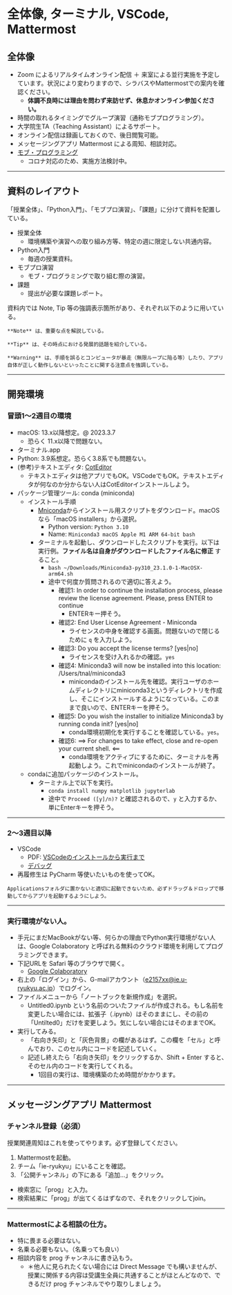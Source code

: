 # 全体像, ターミナル, VSCode, Mattermost

## 全体像
- Zoom によるリアルタイムオンライン配信 ＋ 来室による並行実施を予定しています。状況により変わりますので、シラバスやMattermostでの案内を確認ください。
  - **体調不良時には理由を問わず来訪せず、休息かオンライン参加ください。**
- 時間の取れるタイミングでグループ演習（通称モブプログラミング）。
- 大学院生TA（Teaching Assistant）によるサポート。
- オンライン配信は録画しておくので、後日閲覧可能。
- メッセージングアプリ Mattermost による周知、相談対応。
- [モブ・プログラミング](./exercise/howto)
  - コロナ対応のため、実施方法検討中。

---
## 資料のレイアウト
「授業全体」、「Python入門」、「モブプロ演習」、「課題」に分けて資料を配置している。
- 授業全体
  - 環境構築や演習への取り組み方等、特定の週に限定しない共通内容。
- Python入門
  - 毎週の授業資料。
- モブプロ演習
  - モブ・プログラミングで取り組む際の演習。
- 課題
  - 提出が必要な課題レポート。

資料内では Note, Tip 等の強調表示箇所があり、それぞれ以下のように用いている。

```{note}
**Note** は、重要な点を解説している。
```

```{tip}
**Tip** は、その時点における発展的話題を紹介している。
```

```{warning}
**Warning** は、手順を誤るとコンピュータが暴走（無限ループに陥る等）したり、アプリ自体が正しく動作しないといったことに関する注意点を強調している。
```

---
## 開発環境
### 冒頭1〜2週目の環境
- macOS: 13.x以降想定。@ 2023.3.7
  - 恐らく 11.x以降で問題ない。
- ターミナル.app
- Python: 3.9系想定。恐らく3.8系でも問題ない。
- (参考)テキストエディタ: [CotEditor](https://coteditor.com)
  - テキストエディタは他アプリでもOK。VSCodeでもOK。テキストエディタが何なのか分からない人はCotEditorインストールしよう。
- パッケージ管理ツール: conda (miniconda)
  - インストール手順
    - [Mniconda](https://docs.conda.io/en/latest/miniconda.html)からインストール用スクリプトをダウンロード。macOSなら「macOS installers」から選択。
      - Python version: ``Python 3.10``
      - Name: ``Miniconda3 macOS Apple M1 ARM 64-bit bash``
    - ターミナルを起動し、ダウンロードしたスクリプトを実行。以下は実行例。**ファイル名は自身がダウンロードしたファイル名に修正** すること。
      - ``bash ~/Downloads/Miniconda3-py310_23.1.0-1-MacOSX-arm64.sh``
      - 途中で何度か質問されるので適切に答えよう。
        - 確認1: In order to continue the installation process, please review the license agreement. Please, press ENTER to continue
          - ENTERキー押そう。
        - 確認2: End User License Agreement - Miniconda
          - ライセンスの中身を確認する画面。問題ないので閉じるために ``q`` を入力しよう。
        - 確認3: Do you accept the license terms? [yes|no]
          - ライセンスを受け入れるかの確認。``yes``
        - 確認4: Miniconda3 will now be installed into this location: /Users/tnal/miniconda3
          - minicondaのインストール先を確認。実行ユーザのホームディレクトリにminiconda3というディレクトリを作成し、そこにインストールするようになっている。このままで良いので、ENTERキーを押そう。
        - 確認5: Do you wish the installer to initialize Miniconda3 by running conda init? [yes|no]
          - conda環境初期化を実行することを確認している。``yes``。
        - 確認6: ==> For changes to take effect, close and re-open your current shell. <==
          - conda環境をアクティブにするために、ターミナルを再起動しよう。これでminicondaのインストールが終了。
  - condaに追加パッケージのインストール。
    - ターミナル上で以下を実行。
      - ``conda install numpy matplotlib jupyterlab``
      - 途中で ``Proceed ([y]/n)?`` と確認されるので、``y`` と入力するか、単にEnterキーを押そう。

---
### 2〜3週目以降
- VSCode
  - PDF: <a href="http://ie.u-ryukyu.ac.jp/~tnal/2022/prog1/vscode2023.pdf" target="_blank">VSCodeのインストールから実行まで</a>
  - [デバッグ](./debug)
- 再履修生は PyCharm 等使いたいものを使ってOK。

```{warning}
Applicationsフォルダに置かないと適切に起動できないため、必ずドラッグ＆ドロップで移動してからアプリを起動するようにしよう。
```

---
### 実行環境がない人。
- 手元にまだMacBookがない等、何らかの理由でPython実行環境がない人は、Google Colaboratory と呼ばれる無料のクラウド環境を利用してプログラミングできます。
- 下記URLを Safari 等のブラウザで開く。
  - [Google Colaboratory](https://colab.research.google.com/notebooks/welcome.ipynb?hl=ja)
- 右上の「ログイン」から、G-mailアカウント（e2157xx@ie.u-ryukyu.ac.jp）でログイン。
- ファイルメニューから「ノートブックを新規作成」を選択。
  - Untitled0.ipynb という名前のついたファイルが作成される。もし名前を変更したい場合には、拡張子（.ipynb）はそのままにし、その前の「Untilted0」だけを変更しよう。気にしない場合にはそのままでOK。
- 実行してみる。
  - 「右向き矢印」と「灰色背景」の欄があるはず。この欄を「セル」と呼んでおり、このセル内にコードを記述していく。
  - 記述し終えたら「右向き矢印」をクリックするか、Shift + Enter すると、　そのセル内のコードを実行してくれる。
    - 1回目の実行は、環境構築のため時間がかかります。

---
## メッセージングアプリ Mattermost
### チャンネル登録（必須）
授業関連周知はこれを使ってやります。必ず登録してください。

1. Mattermostを起動。
2. チーム「ie-ryukyu」にいることを確認。
3. 「公開チャンネル」の下にある「追加...」をクリック。
  - 検索窓に「prog」と入力。
  - 検索結果に「prog」が出てくるはずなので、それをクリックしてjoin。

---
### Mattermostによる相談の仕方。
- 特に畏まる必要はない。
- 名乗る必要もない。（名乗っても良い）
- 相談内容を prog チャンネルに書き込もう。
  - ＊他人に見られたくない場合には Direct Message でも構いませんが、授業に関係する内容は受講生全員に共通することがほとんどなので、できるだけ prog チャンネルでやり取りしましょう。
